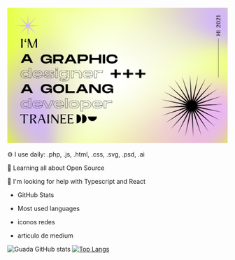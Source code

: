 ![image](go1.jpg)

 ⚙️ I use daily: .php, .js, .html, .css, .svg, .psd, .ai
 
 🌱 Learning all about Open Source
 
 🤔 I'm looking for help with Typescript and React

- GitHub Stats
- Most used languages

- iconos redes 
- articulo de medium


![Guada GitHub stats](https://github-readme-stats.vercel.app/api?username=guadasandoval&count_private=true&show_icons=true&theme=buefy)
[![Top Langs](https://github-readme-stats.vercel.app/api/top-langs/?username=guadasandoval&layout=compact)](https://github.com/guadasandovl/github-readme-stats)


<!--
**guadasandoval/guadasandoval** is a ✨ _special_ ✨ repository because its `README.md` (this file) appears on your GitHub profile.

Here are some ideas to get you started:

- 🔭 I’m currently working on ...
- 🌱 I’m currently learning ...
- 👯 I’m looking to collaborate on ...
- 🤔 I’m looking for help with ...
- 💬 Ask me about ...
- 📫 How to reach me: ...
- 😄 Pronouns: ...
- ⚡ Fun fact: ...
-->

